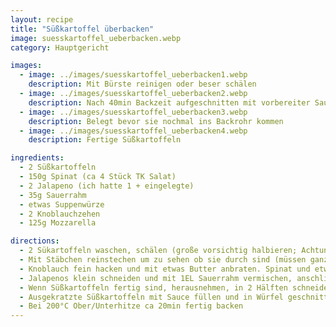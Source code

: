 ```yaml
---
layout: recipe
title: "Süßkartoffel überbacken"
image: suesskartoffel_ueberbacken.webp
category: Hauptgericht

images:
  - image: ../images/suesskartoffel_ueberbacken1.webp
    description: Mit Bürste reinigen oder beser schälen
  - image: ../images/suesskartoffel_ueberbacken2.webp
    description: Nach 40min Backzeit aufgeschnitten mit vorbereiter Sauce
  - image: ../images/suesskartoffel_ueberbacken3.webp
    description: Belegt bevor sie nochmal ins Backrohr kommen
  - image: ../images/suesskartoffel_ueberbacken4.webp
    description: Fertige Süßkartoffeln

ingredients:
  - 2 Süßkartoffeln
  - 150g Spinat (ca 4 Stück TK Salat)
  - 2 Jalapeno (ich hatte 1 + eingelegte)
  - 35g Sauerrahm
  - etwas Suppenwürze
  - 2 Knoblauchzehen
  - 125g Mozzarella

directions:
  - 2 Sükartoffeln waschen, schälen (große vorsichtig halbieren; Achtung bricht leicht) und bei 200°C Ober/Unterhitze mindestens 40min (je nach Größe länger) ins Backrohr geben
  - Mit Stäbchen reinstechen um zu sehen ob sie durch sind (müssen ganz weich sein zum Auskratzen)
  - Knoblauch fein hacken und mit etwas Butter anbraten. Spinat und etwas Suppenwürze dazugeben
  - Jalapenos klein schneiden und mit 1EL Sauerrahm vermischen, anschließend den fertig gedünsteten Spinat dazugeben
  - Wenn Süßkartoffeln fertig sind, herausnehmen, in 2 Hälften schneiden und das Innere auskratzen, zerkleinern und mit der Spinatsauce vermischen
  - Ausgekratzte Süßkartoffeln mit Sauce füllen und in Würfel geschnittenen Mozzarella darüber verteilen
  - Bei 200°C Ober/Unterhitze ca 20min fertig backen
---
```

